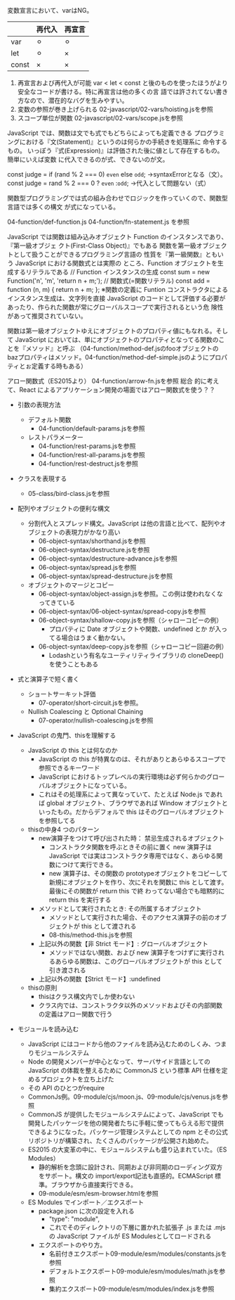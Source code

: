 変数宣言において、varはNG。

|                | 再代入     |   再宣言
| -------------- | ----------|------------- |
| var            |  ⚪︎       |    ⚪︎         |
| let            |  ⚪︎       |    ×         |
| const          |  ×        |    ×         |

1. 再宣言および再代入が可能
var < let < const と後のものを使ったほうがより安全なコードが書ける。特に再宣言は他の多くの言 語では許されてない書き方なので、潜在的なバグを生みやすい。 
2. 変数の参照が巻き上げられる 
02-javascript/02-vars/hoisting.jsを参照
3. スコープ単位が関数
02-javascript/02-vars/scope.jsを参照

JavaScript では、関数は文でも式でもどちらによっても定義できる
プログラミングにおける『文(Statement)』というのは何らかの手続きを処理系に 命令するもの。
いっぽう『式(Expression)』は評価された後に値として存在するもの。簡単にいえば変数 に代入できるのが式、できないのが文。

const judge = if (rand % 2 === 0) `even` else `odd`;
→syntaxErrorとなる（文）。
const judge = rand % 2 === 0 ? `even` :`odd`;
→代入として問題ない（式）

関数型プログラミングでは式の組み合わせでロジックを作っていくので、関数型言語では多くの構文 が式になっている。

04-function/def-function.js
04-function/fn-statement.js
を参照

JavaScript では関数は組み込みオブジェクト Function のインスタンスであり、『第一級オブジェ クト(First-Class Object)』でもある
関数を第一級オブジェクトとして扱うことができるプログラミング言語の 性質を『第一級関数』ともいう
 JavaScript における関数式とは実際の ところ、Function オブジェクトを生成するリテラルである
// Function インスタンスの生成
const sum = new Function('n', 'm', 'return n + m;');
// 関数式(=関数リテラル) 
const add = function (n, m) {
    return n + m; 
};
※関数の定義に Funtion コンストラクタによるインスタンス生成は、文字列を直接 JavaScript のコードとして評価する必要があったり、作られた関数が常にグローバルスコープで実行されるという危 険性があって推奨されていない。

関数は第一級オブジェクトゆえにオブジェクトのプロパティ値にもなれる。そして JavaScript においては、単にオブジェクトのプロパティとなってる関数のことを『メソッド』と呼ぶ
（04-function/method-def.jsのfooオブジェクトのbazプロパティはメソッド。04-function/method-def-simple.jsのようにプロパティとぉ定義する時もある）


アロー関数式（ES2015より）
04-function/arrow-fn.jsを参照
総合 的に考えて、React によるアプリケーション開発の場面ではアロー関数式を使う？？


- 引数の表現方法
    - デフォルト関数
        - 04-function/default-params.jsを参照
    - レストパラメーター
        - 04-function/rest-params.jsを参照
        - 04-function/rest-all-params.jsを参照
        - 04-function/rest-destruct.jsを参照

- クラスを表現する
    - 05-class/bird-class.jsを参照

- 配列やオブジェクトの便利な構文
    - 分割代入とスプレッド構文。JavaScript は他の言語と比べて、配列やオブジェクトの表現力がかなり高い
        - 06-object-syntax/shorthand.jsを参照
        - 06-object-syntax/destructure.jsを参照
        - 06-object-syntax/destructure-advance.jsを参照
        - 06-object-syntax/spread.jsを参照
        - 06-object-syntax/spread-destructure.jsを参照
    - オブジェクトのマージとコピー
        - 06-object-syntax/object-assign.jsを参照。この例は使われなくなってきている
        - 06-object-syntax/06-object-syntax/spread-copy.jsを参照
        - 06-object-syntax/shallow-copy.jsを参照（シャローコピーの例）
            - プロパティに Date オブジェクトや関数、undefined とか が入ってる場合はうまく動かない。
        - 06-object-syntax/deep-copy.jsを参照（シャローコピー回避の例）
            - Lodashという有名なユーティリティライブラリの cloneDeep()を使うこともある

- 式と演算子で短く書く
    - ショートサーキット評価
        - 07-operator/short-circuit.jsを参照。
    - Nullish Coalescing と Optional Chaining
        - 07-operator/nullish-coalescing.jsを参照

- JavaScript の鬼門、thisを理解する
    - JavaScript の this とは何なのか
        - JavaScript の this が特異なのは、それがありとあらゆるスコープで参照できるキーワード
        - JavaScript におけるトップレベルの実行環境は必ず何らかのグローバルオブジェクトになっている。
        - これはその処理系によって異なっていて、たとえば Node.js であれば global オブジェクト、ブラウザであれば Window オブジェクトといったもの。だからデフォルで this はそのグローバルオブジェクトを参照してる
    - thisの中身4 つのパターン
        - new演算子をつけて呼び出された時： 禁忌生成されるオブジェクト
            - コンストラクタ関数を呼ぶときその前に置く new 演算子はJavaScript では実はコンストラクタ専用ではなく、あらゆる関数につけて実行できる。
            - new 演算子は、その関数の prototypeオブジェクトをコピーして新規にオブジェクトを作り、次にそれを関数に this として渡す。最後にその関数が return this で終 わってない場合でも暗黙的に return this を実行する
        - メソッドとして実行されたとき: その所属するオブジェクト
            - メソッドとして実行された場合、そのアクセス演算子の前のオブジェクトが this として渡される
            - 08-this/method-this.jsを参照
        - 上記以外の関数【非 Strict モード】: グローバルオブジェクト
            - メソッドではない関数、および new 演算子をつけずに実行されるあらゆる関数は、このグローバルオブジェクトが this として引き渡される
        - 上記以外の関数【Strict モード】:undefined
    - thisの原則
        - thisはクラス構文内でしか使わない
        - クラス内では、コンストラクタ以外のメソッドおよびその内部関数の定義はアロー関数で行う

- モジュールを読み込む
    - JavaScript にはコードから他のファイルを読み込むためのしくみ、つまりモジュールシステム
    - Node の開発メンバーが中心となって、サーバサイド言語としての JavaScript の体裁を整えるために CommonJS という標準 API 仕様を定めるプロジェクトを立ち上げた
    - その API のひとつがrequire
    - CommonJs例。09-module/cjs/moon.js、09-module/cjs/venus.jsを参照
    - CommonJS が提供したモジュールシステムによって、JavaScript でも開発したパッケージを他の開発者たちに手軽に使ってもらえる形で提供できるようになった。パッケージ管理システムとしての npm とその公式リポジトリが構築され、たくさんのパッケージが公開され始めた。
    - ES2015 の大変革の中に、モジュールシステムも盛り込まれていた。（ES Modules）
        - 静的解析を念頭に設計され、同期および非同期のローディング双方をサポート。構文の import/export記法も直感的。ECMAScript 標準。ブラウザから直接実行できる。
        - 09-module/esm/esm-browser.htmlを参照
    - ES Modules でインポート／エクスポート
        - package.json に次の設定を入れる
            - "type": "module",
            - これでそのディレクトリの下層に置かれた拡張子 .js または .mjs の JavaScript ファイルが ES Modulesとしてロードされる
        - エクスポートのやり方。
            - 名前付きエクスポート09-module/esm/modules/constants.jsを参照
            - デフォルトエクスポート09-module/esm/modules/math.jsを参照
            - 集約エクスポート09-module/esm/modules/index.jsを参照









